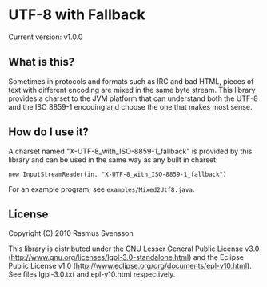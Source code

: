 # UTF-8 with Fallback

Current version: v1.0.0

## What is this?

Sometimes in protocols and formats such as IRC and bad HTML, pieces of text with different encoding are mixed in the same byte stream. This library provides a charset to the JVM platform that can understand both the UTF-8 and the ISO 8859-1 encoding and choose the one that makes most sense.

## How do I use it?

A charset named "X-UTF-8_with_ISO-8859-1_fallback" is provided by this library and can be used in the same way as any built in charset:

    new InputStreamReader(in, "X-UTF-8_with_ISO-8859-1_fallback")

For an example program, see `examples/Mixed2Utf8.java`.

## License

Copyright (C) 2010 Rasmus Svensson

This library is distributed under the GNU Lesser General Public License v3.0 (http://www.gnu.org/licenses/lgpl-3.0-standalone.html) and the Eclipse Public License v1.0 (http://www.eclipse.org/org/documents/epl-v10.html). See files lgpl-3.0.txt and epl-v10.html respectively.
